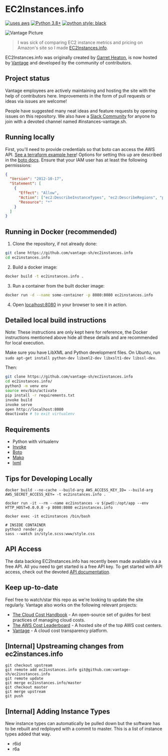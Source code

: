 # EC2Instances.info

[![uses aws](https://img.shields.io/badge/uses-AWS-yellow)](https://aws.amazon.com/)
[![Python 3.8+](https://img.shields.io/badge/python-3.8+-blue.svg)](https://www.python.org/downloads/release/python-380/)
[![python style: black](https://img.shields.io/badge/python%20style-black-000000.svg?style=flat-square)](https://github.com/psf/black)

![Vantage Picture](https://uploads-ssl.webflow.com/5f9ba05ba40d6414f341df34/5f9bb1764b6670c6f7739564_moutain-scene.svg)

> I was sick of comparing EC2 instance metrics and pricing on Amazon's site so I
> made [EC2Instances.info](https://ec2instances.info).

EC2Instances.info was originally created by [Garret
Heaton](https://github.com/powdahound), is now hosted by
[Vantage](https://vantage.sh/) and developed by the community of contributors.

## Project status

Vantage employees are actively maintaining and hosting the site with the help of
contributors here. Improvements in the form of pull requests or ideas via issues
are welcome!

People have suggested many neat ideas and feature requests by opening issues on
this repository. We also have a [Slack
Community](https://join.slack.com/t/vantagecommunity/shared_invite/zt-oey52myv-gq4AWRKkX25kjp1UGziPTw)
for anyone to join with a devoted channel named #instances-vantage.sh.

## Running locally

First, you'll need to provide credentials so that boto can access the AWS API. [See a terraform example here](./docs/terraform/iam.tf)!
Options for setting this up are described in the [boto
docs](https://boto3.amazonaws.com/v1/documentation/api/latest/guide/configuration.html).
Ensure that your IAM user has at least the following permissions:

```json
{
  "Version": "2012-10-17",
  "Statement": [
    {
      "Effect": "Allow",
      "Action": ["ec2:DescribeInstanceTypes", "ec2:DescribeRegions", "pricing:*"],
      "Resource": "*"
    }
  ]
}
```

## Running in Docker (recommended)

1. Clone the repository, if not already done:

```bash
git clone https://github.com/vantage-sh/ec2instances.info
cd ec2instances.info
```

2. Build a docker image:

```bash
docker build -t ec2instances.info .
```

3. Run a container from the built docker image:

```bash
docker run -d --name some-container -p 8080:8080 ec2instances.info
```

4. Open [localhost:8080](http://localhost:8080) in your browser to see it in action.

## Detailed local build instructions

Note: These instructions are only kept here for reference, the Docker
instructions mentioned above hide all these details and are recommended for
local execution.

Make sure you have LibXML and Python development files. On Ubuntu, run `sudo apt-get install python-dev libxml2-dev libxslt1-dev libssl-dev`.

Then:

```bash
git clone https://github.com/vantage-sh/ec2instances.info
cd ec2instances.info/
python3 -m venv env
source env/bin/activate
pip install -r requirements.txt
invoke build
invoke serve
open http://localhost:8080
deactivate # to exit virtualenv
```

## Requirements

- Python with virtualenv
- [Invoke](http://www.pyinvoke.org/)
- [Boto](http://boto.readthedocs.org/en/latest/)
- [Mako](http://www.makotemplates.org/)
- [lxml](http://lxml.de/)

## Tips for Developing Locally

```
docker build --no-cache --build-arg AWS_ACCESS_KEY_ID= --build-arg AWS_SECRET_ACCESS_KEY= -t ec2instances.info .

docker run -it --rm --name ec2instances -v $(pwd):/opt/app --env HTTP_HOST=0.0.0.0 -p 8080:8080 ec2instances.info

docker exec -it ec2instances /bin/bash

# INSIDE CONTAINER
python3 render.py
sass --watch in/style.scss:www/style.css
```

## API Access

The data backing EC2Instances.info has recently been made available via a free
API. All you need to get started is a free API key. To get started with API
access, check out the devoted [API
documentation](https://vantage.readme.io/reference/general).

## Keep up-to-date

Feel free to watch/star this repo as we're looking to update the site regularly.
Vantage also works on the following relevant projects:

- [The Cloud Cost Handbook](https://github.com/vantage-sh/handbook) - An
  open-source set of guides for best practices of managing cloud costs.
- [The AWS Cost Leaderboard](https://leaderboard.vantage.sh/) - A hosted site of
  the top AWS cost centers.
- [Vantage](https://vantage.sh/) - A cloud cost transparency platform.

## [Internal] Upstreaming changes from ec2instances.info

```
git checkout upstream
git remote add ec2instances.info git@github.com:vantage-sh/ec2instances.info
git remote update
git merge ec2instances.info/master
git checkout master
git merge upstream
git push
```

## [Internal] Adding Instance Types

New instance types can automatically be pulled down but the software has to be rebuilt and redployed with a commit to master. This is a list of instance types added that way.

- r6id
- r6a

